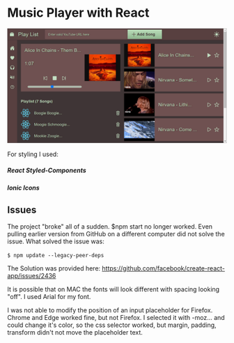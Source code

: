 # Music Player with React

![preview image for music player build in React](https://github.com/welschmoor/songplayer-react/blob/main/preview_pictures/1.jpg)

For styling I used:

##### React Styled-Components
##### Ionic Icons


## Issues

The project "broke" all of a sudden. $npm start no longer worked. Even pulling earlier version from GitHub on a different computer
did not solve the issue. What solved the issue was: 

`$ npm update --legacy-peer-deps` 

The Solution was provided here: https://github.com/facebook/create-react-app/issues/2436



It is possible that on MAC the fonts will look different with spacing
looking "off". I used Arial for my font.

I was not able to modify the position of an input placeholder for Firefox. 
Chrome and Edge worked fine, but not Firefox. I selected it with -moz... and
could change it's color, so the css selector worked, but margin, padding, 
transform didn't not move the placeholder text.